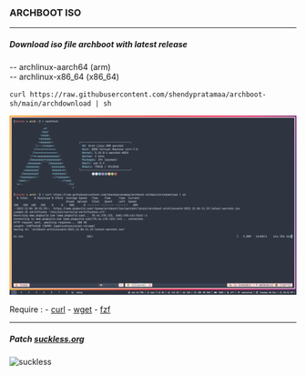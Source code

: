 ### ARCHBOOT ISO
<hr>

##### Download iso file archboot with latest release
-- archlinux-aarch64 (arm) \
-- archlinux-x86_64  (x86_64)

```install
curl https://raw.githubusercontent.com/shendypratamaa/archboot-sh/main/archdownload | sh
```

![archboot](./archdownload.png)

Require : - [curl](https://github.com/curl/curl) - [wget](https://www.gnu.org/software/wget/) - [fzf](https://github.com/junegunn/fzf)

<hr>

##### Patch [suckless.org](https://www.github.com/shendypratamaa/suckless)

![suckless](./patchsuckless.png)
